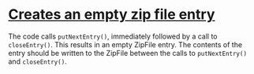 # [Creates an empty zip file entry](https://spotbugs.readthedocs.io/en/latest/bugDescriptions.html#AM_CREATES_EMPTY_ZIP_FILE_ENTRY)

The code calls `putNextEntry()`, immediately
followed by a call to `closeEntry()`. This results
in an empty ZipFile entry. The contents of the entry
should be written to the ZipFile between the calls to
`putNextEntry()` and
`closeEntry()`.